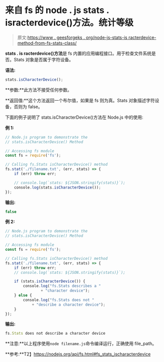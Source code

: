 # 来自 fs 的 node . js stats . isracterdevice()方法。统计等级

> 原文:[https://www . geesforgeks . org/node-js-stats-is racterdevice-method-from-fs-stats-class/](https://www.geeksforgeeks.org/node-js-stats-ischaracterdevice-method-from-fs-stats-class/)

**stats . is racterdevice()方法**是 fs 内置的应用编程接口。用于检查文件系统是否。Stats 对象是否属于字符设备。

**语法:**

```js
stats.isCharacterDevice();
```

**参数:**此方法不接受任何参数。

**返回值:**这个方法返回一个布尔值，如果是 fs 则为真。Stats 对象描述字符设备，否则为 false。

下面的例子说明了 stats.isCharacterDevice()方法在 Node.js 中的使用:

**例 1:**

```js
// Node.js program to demonstrate the   
// stats.isCharacterDevice() Method

// Accessing fs module
const fs = require('fs');

// Calling fs.Stats isCharacterDevice() method
fs.stat('./filename.txt', (err, stats) => {
    if (err) throw err;

    // console.log(`stats: ${JSON.stringify(stats)}`);
    console.log(stats.isCharacterDevice());
});
```

**输出:**

```js
false

```

**例 2:**

```js
// Node.js program to demonstrate the   
// stats.isCharacterDevice() Method

// Accessing fs module
const fs = require('fs');

// Calling fs.Stats isCharacterDevice() method
fs.stat('./filename.txt', (err, stats) => {
    if (err) throw err;
    // console.log(`stats: ${JSON.stringify(stats)}`);

    if (stats.isCharacterDevice()) {
        console.log("fs.Stats describes a "
                + "character device");
    } else {
        console.log("fs.Stats does not "
            + "describe a character device");
    }
});
```

**输出:**

```js
fs.Stats does not describe a character device

```

**注意:**以上程序使用`node filename.js`命令编译运行，正确使用 file_path。

**参考:**T2】https://nodejs.org/api/fs.html#fs_stats_ischaracterdevice